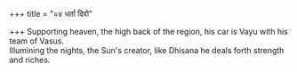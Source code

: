 +++
title = "०४ धर्ता दिवो"

+++
Supporting heaven, the high back of the region, his car is Vayu with his team of Vasus.  
     Illumining the nights, the Sun's creator, like Dhisana he deals forth strength and riches.